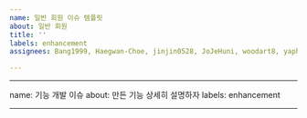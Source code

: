 ```yaml
---
name: 일반 회원 이슈 템플릿
about: 일반 회원
title: ''
labels: enhancement
assignees: Bang1999, Haegwan-Choe, jinjin0528, JoJeHuni, woodart8, yapheh

---
```


---
name: 기능 개발 이슈
about: 만든 기능 상세히 설명하자
labels: enhancement

---
